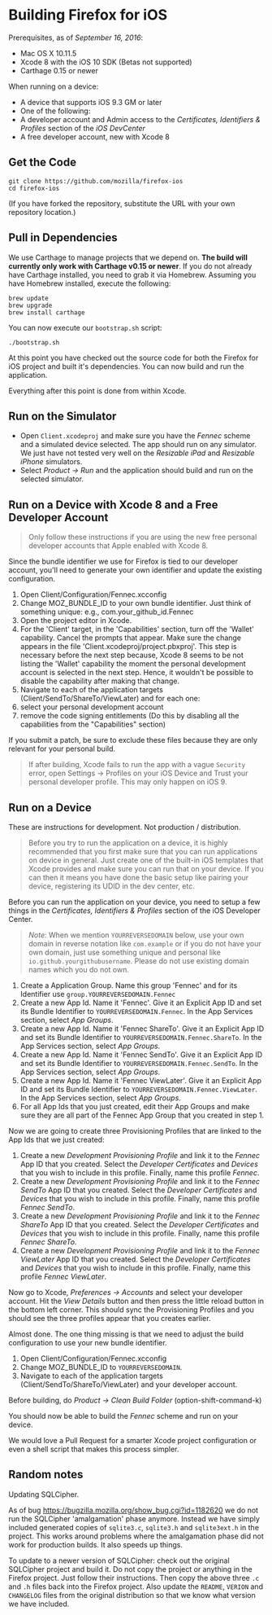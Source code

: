Building Firefox for iOS
========================

Prerequisites, as of *September 16, 2016*:

* Mac OS X 10.11.5
* Xcode 8 with the iOS 10 SDK (Betas not supported)
* Carthage 0.15 or newer

When running on a device:

* A device that supports iOS 9.3 GM or later
* One of the following:
 * A developer account and Admin access to the *Certificates, Identifiers & Profiles* section of the *iOS DevCenter*
 * A free developer account, new with Xcode 8

Get the Code
-----------

```
git clone https://github.com/mozilla/firefox-ios
cd firefox-ios
```

(If you have forked the repository, substitute the URL with your own repository location.)

Pull in Dependencies
--------------------

We use Carthage to manage projects that we depend on. __The build will currently only work with Carthage v0.15 or newer__. If you do not already have Carthage installed, you need to grab it via Homebrew. Assuming you have Homebrew installed, execute the following:

```
brew update
brew upgrade
brew install carthage
```

You can now execute our `bootstrap.sh` script:

```
./bootstrap.sh
```

At this point you have checked out the source code for both the Firefox for iOS project and built it's dependencies. You can now build and run the application.

Everything after this point is done from within Xcode.

Run on the Simulator
-----------------

* Open `Client.xcodeproj` and make sure you have the *Fennec* scheme and a simulated device selected. The app should run on any simulator. We just have not tested very well on the *Resizable iPad* and *Resizable iPhone* simulators.
* Select *Product -> Run* and the application should build and run on the selected simulator.

Run on a Device with Xcode 8 and a Free Developer Account
---------------

> Only follow these instructions if you are using the new free personal developer accounts that Apple enabled with Xcode 8.

Since the bundle identifier we use for Firefox is tied to our developer account, you'll need to generate your own identifier and update the existing configuration.

1. Open Client/Configuration/Fennec.xcconfig
2. Change MOZ_BUNDLE_ID to your own bundle identifier. Just think of something unique: e.g., com.your_github_id.Fennec
3. Open the project editor in Xcode.
4. For the 'Client' target, in the 'Capabilities' section, turn off the 'Wallet' capability. Cancel the prompts that appear. Make sure the change appears in the file 'Client.xcodeproj/project.pbxproj'. This step is necessary before the next step because, Xcode 8 seems to be not listing the 'Wallet' capability the moment the personal development account is selected in the next step. Hence, it wouldn't be possible to disable the capability after making that change.
5. Navigate to each of the application targets (Client/SendTo/ShareTo/ViewLater) and for each one:
  1. select your personal development account
  2. remove the code signing entitlements (Do this by disabling all the capabilities from the "Capabilities" section)

If you submit a patch, be sure to exclude these files because they are only relevant for your personal build.

> If after building, Xcode fails to run the app with a vague `Security` error, open Settings -> Profiles on your iOS Device and Trust your personal developer profile. This may only happen on iOS 9.

Run on a Device
---------------

These are instructions for development. Not production / distribution.

> Before you try to run the application on a device, it is highly recommended that you first make sure that you can run applications on device in general. Just create one of the built-in iOS templates that Xcode provides and make sure you can run that on your device. If you can then it means you have done the basic setup like pairing your device, registering its UDID in the dev center, etc.

Before you can run the application on your device, you need to setup a few things in the *Certificates, Identifiers & Profiles* section of the iOS Developer Center.

> _Note_: When we mention `YOURREVERSEDOMAIN` below, use your own domain in reverse notation like `com.example` or if you do not have your own domain, just use something unique and personal like `io.github.yourgithubusername`. Please do not use existing domain names which you do not own.

1. Create a Application Group. Name this group 'Fennec' and for its Identifier use `group.YOURREVERSEDOMAIN.Fennec`
2. Create a new App Id. Name it 'Fennec'. Give it an Explicit App ID and set its Bundle Identifier to `YOURREVERSEDOMAIN.Fennec`. In the App Services section, select *App Groups*.
3. Create a new App Id. Name it 'Fennec ShareTo'. Give it an Explicit App ID and set its Bundle Identifier to `YOURREVERSEDOMAIN.Fennec.ShareTo`. In the App Services section, select *App Groups*.
4. Create a new App Id. Name it 'Fennec SendTo'. Give it an Explicit App ID and set its Bundle Identifier to `YOURREVERSEDOMAIN.Fennec.SendTo`. In the App Services section, select *App Groups*.
5. Create a new App Id. Name it 'Fennec ViewLater'. Give it an Explicit App ID and set its Bundle Identifier to `YOURREVERSEDOMAIN.Fennec.ViewLater`. In the App Services section, select *App Groups*.
6. For all App Ids that you just created, edit their App Groups and make sure they are all part of the Fennec App Group that you created in step 1.

Now we are going to create three Provisioning Profiles that are linked to the App Ids that we just created:

1. Create a new *Development Provisioning Profile* and link it to the *Fennec* App ID that you created. Select the *Developer Certificates* and *Devices* that you wish to include in this profile. Finally, name this profile *Fennec*.
2. Create a new *Development Provisioning Profile* and link it to the *Fennec SendTo* App ID that you created. Select the *Developer Certificates* and *Devices* that you wish to include in this profile. Finally, name this profile *Fennec SendTo*.
3. Create a new *Development Provisioning Profile* and link it to the *Fennec ShareTo* App ID that you created. Select the *Developer Certificates* and *Devices* that you wish to include in this profile. Finally, name this profile *Fennec ShareTo*.
4. Create a new *Development Provisioning Profile* and link it to the *Fennec ViewLater* App ID that you created. Select the *Developer Certificates* and *Devices* that you wish to include in this profile. Finally, name this profile *Fennec ViewLater*.

Now go to Xcode, *Preferences -> Accounts* and select your developer account. Hit the *View Details* button and then press the little reload button in the bottom left corner. This should sync the Provisioning Profiles and you should see the three profiles appear that you creates earlier.

Almost done. The one thing missing is that we need to adjust the build configuration to use your new bundle identifier.

1. Open Client/Configuration/Fennec.xcconfig
2. Change MOZ_BUNDLE_ID to `YOURREVERSEDOMAIN`.
3. Navigate to each of the application targets (Client/SendTo/ShareTo/ViewLater) and your developer account.

Before building, do *Product -> Clean Build Folder* (option-shift-command-k)

You should now be able to build the *Fennec* scheme and run on your device.

We would love a Pull Request for a smarter Xcode project configuration or even a shell script that makes this process simpler.


Random notes
------------

Updating SQLCipher.

As of bug https://bugzilla.mozilla.org/show_bug.cgi?id=1182620 we do not run the SQLCipher 'amalgamation' phase anymore. Instead we have simply included generated copies of `sqlite3.c`, `sqlite3.h` and `sqlite3ext.h` in the project. This works around problems where the amalgamation phase did not work for production builds. It also speeds up things.

To update to a newer version of SQLCipher: check out the original SQLCipher project and build it. Do not copy the project or anything in the Firefox project. Just follow their instructions. Then copy the above three `.c` and `.h` files back into the Firefox project. Also update the `README`, `VERION` and `CHANGELOG` files from the original distribution so that we know what version we have included.
